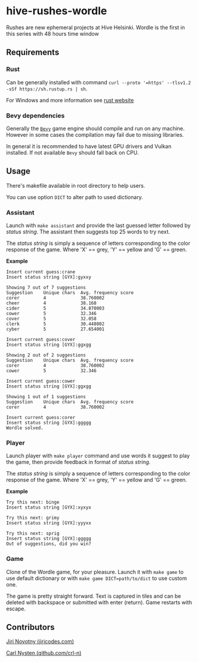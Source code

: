 # hive-rushes-wordle
Rushes are new ephemeral projects at Hive Helsinki. Wordle is the first in this series with 48 hours time window

## Requirements

### Rust
Can be generally installed with command `curl --proto '=https' --tlsv1.2 -sSf https://sh.rustup.rs | sh`.

For Windows and more information see [rust website](https://www.rust-lang.org/tools/install)

### Bevy dependencies
Generally the [`Bevy`](https://bevyengine.org/) game engine should compile and run on any machine. However in some cases the compilation may fail due to missing libraries.

In general it is recommended to have latest GPU drivers and Vulkan installed. If not available `Bevy` should fall back on CPU.

## Usage
There's makefile available in root directory to help users.

You can use option `DICT` to alter path to used dictionary.
### Assistant
Launch with `make assistant` and provide the last guessed letter followed by *status string*. The assistant then suggests top 25 words to try next.

The *status string* is simply a sequence of letters corresponding to the color response of the game.
Where 'X' == grey, 'Y' == yellow and 'G' == green. 

**Example**
```
Insert current guess:crane
Insert status string [GYX]:gyxxy

Showing 7 out of 7 suggestions
Suggestion    Unique chars  Avg. frequency score
corer         4             38.760002
cheer         4             38.168
cider         5             34.870003
cower         5             32.346
cover         5             32.058
clerk         5             30.448002
cyber         5             27.654001

Insert current guess:cover
Insert status string [GYX]:ggxgg

Showing 2 out of 2 suggestions
Suggestion    Unique chars  Avg. frequency score
corer         4             38.760002
cower         5             32.346

Insert current guess:cower
Insert status string [GYX]:ggxgg

Showing 1 out of 1 suggestions
Suggestion    Unique chars  Avg. frequency score
corer         4             38.760002

Insert current guess:corer
Insert status string [GYX]:ggggg
Wordle solved.
```


### Player
Launch player with `make player`  command and use words it suggest to play the game, then provide feedback in format of *status string*.

The *status string* is simply a sequence of letters corresponding to the color response of the game.
Where 'X' == grey, 'Y' == yellow and 'G' == green. 

**Example**
```
Try this next: binge
Insert status string [GYX]:xyxyx

Try this next: grimy
Insert status string [GYX]:yyyxx

Try this next: sprig
Insert status string [GYX]:ggggg
Out of suggestions, did you win?
```

### Game
Clone of the Wordle game, for your pleasure. Launch it with `make game` to use default dictionary or with  `make game DICT=path/to/dict` to use custom one.

The game is pretty straight forward. Text is captured in tiles and can be deleted with backspace or submitted with enter (return). Game restarts with escape.


## Contributors
[Jiri Novotny (jiricodes.com)](jiricodes.com)

[Carl Nysten (github.com/crl-n)](https://github.com/crl-n)
